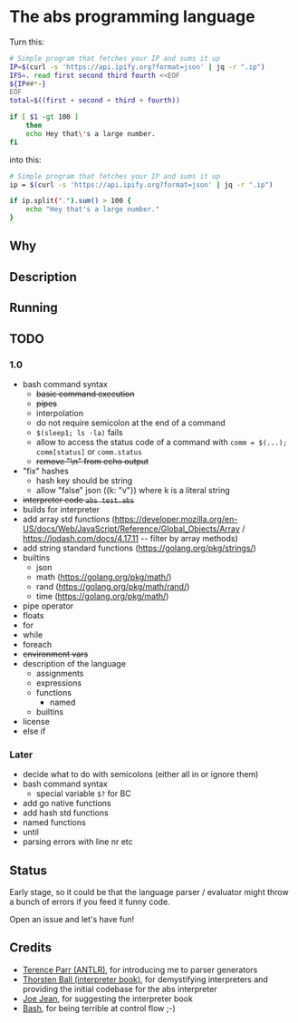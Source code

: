 # The abs programming language

Turn this:

``` bash
# Simple program that fetches your IP and sums it up
IP=$(curl -s 'https://api.ipify.org?format=json' | jq -r ".ip")
IFS=. read first second third fourth <<EOF
${IP##*-}
EOF
total=$((first + second + third + fourth))

if [ $1 -gt 100 ]
    then
    echo Hey that\'s a large number.
fi
```

into this:

``` bash
# Simple program that fetches your IP and sums it up
ip = $(curl -s 'https://api.ipify.org?format=json' | jq -r ".ip")

if ip.split(".").sum() > 100 {
    echo "Hey that's a large number."
}
```

## Why

## Description

## Running

## TODO

### 1.0

* bash command syntax
  * ~~basic command execution~~
  * ~~pipes~~
  * interpolation
  * do not require semicolon at the end of a command
  * `$(sleep1; ls -la)` fails
  * allow to access the status code of a command with `comm = $(...); comm[status]` or `comm.status`
  * ~~remove "\n" from echo output~~
* "fix" hashes
  * hash key should be string
  * allow "false" json ({k: "v"}) where k is a literal string
* ~~interpreter code `abs test.abs`~~
* builds for interpreter
* add array std functions (https://developer.mozilla.org/en-US/docs/Web/JavaScript/Reference/Global_Objects/Array / https://lodash.com/docs/4.17.11 -- filter by array methods)
* add string standard functions (https://golang.org/pkg/strings/)
* builtins
  * json
  * math (https://golang.org/pkg/math/)
  * rand (https://golang.org/pkg/math/rand/)
  * time (https://golang.org/pkg/math/)
* pipe operator
* floats
* for
* while
* foreach
* ~~environment vars~~
* description of the language
  * assignments
  * expressions
  * functions
    * named
  * builtins
* license
* else if

### Later

* decide what to do with semicolons (either all in or ignore them)
* bash command syntax
  * special variable `$?` for BC
* add go native functions
* add hash std functions
* named functions
* until
* parsing errors with line nr etc

## Status

Early stage, so it could be that the language parser / evaluator might throw a bunch
of errors if you feed it funny code.

Open an issue and let's have fun!

## Credits

* [Terence Parr (ANTLR)](https://www.antlr.org/), for introducing me to parser generators
* [Thorsten Ball (interpreter book)](https://interpreterbook.com/), for demystifying interpreters and providing the initial codebase for the abs interpreter
* [Joe Jean](https://www.joejean.net/), for suggesting the interpreter book
* [Bash](https://en.wikipedia.org/wiki/Bash_(Unix_shell)), for being terrible at control flow ;-)